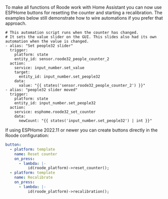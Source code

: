 To make all functions of Roode work with Home Assistant you can now use ESPHome
buttons for resetting the counter and starting a recalibration.
The examples below still demonstrate how to wire automations if you prefer that
approach.

```
# This automation script runs when the counter has changed.
# It sets the value slider on the GUI. This slides also had its own automation when the value is changed.
- alias: "Set people32 slider"
  trigger:
    platform: state
    entity_id: sensor.roode32_people_counter_2
  action:
    service: input_number.set_value
    target:
      entity_id: input_number.set_people32
    data:
      value: "{{ states('sensor.roode32_people_counter_2') }}"
- alias: "people32 slider moved"
  trigger:
    platform: state
    entity_id: input_number.set_people32
  action:
    service: esphome.roode32_set_counter
    data:
      newCount: "{{ states('input_number.set_people32') | int }}"
```

If using ESPHome 2022.11 or newer you can create buttons directly in the Roode
configuration:

```yaml
button:
  - platform: template
    name: Reset counter
    on_press:
      - lambda: |-
          id(roode_platform)->reset_counter();
  - platform: template
    name: Recalibrate
    on_press:
      - lambda: |-
          id(roode_platform)->recalibration();
```